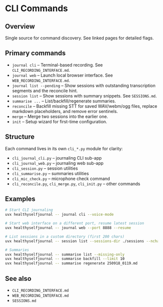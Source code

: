 # CLI Commands

## Overview
Single source for command discovery. See linked pages for detailed flags.

## Primary commands

- `journal cli` – Terminal-based recording. See `CLI_RECORDING_INTERFACE.md`.
- `journal web` – Launch local browser interface. See `WEB_RECORDING_INTERFACE.md`.
- `journal list --pending` – Show sessions with outstanding transcription segments and the reconcile hint.
- `session list` – Show sessions with summary snippets. See `SESSIONS.md`.
- `summarise ...` – List/backfill/regenerate summaries.
- `reconcile` – Backfill missing STT for saved WAV/webm/ogg files, replace markdown placeholders, and remove error sentinels.
- `merge` – Merge two sessions into the earlier one.
- `init` – Setup wizard for first-time configuration.

## Structure

Each command lives in its own `cli_*.py` module for clarity:
- `cli_journal_cli.py` – journaling CLI sub-app
- `cli_journal_web.py` – journaling web sub-app
- `cli_session.py` – session utilities
- `cli_summarise.py` – summaries utilities
- `cli_mic_check.py` – microphone check command
- `cli_reconcile.py`, `cli_merge.py`, `cli_init.py` – other commands

## Examples

```bash
# Start CLI journaling
uvx healthyselfjournal -- journal cli --voice-mode

# Start web interface on a different port, resume latest session
uvx healthyselfjournal -- journal web --port 8888 --resume

# List sessions in a custom directory (first 200 chars)
uvx healthyselfjournal -- session list --sessions-dir ./sessions --nchars 200

# Summaries
uvx healthyselfjournal -- summarise list --missing-only
uvx healthyselfjournal -- summarise backfill --limit 10
uvx healthyselfjournal -- summarise regenerate 250918_0119.md
```

## See also

- `CLI_RECORDING_INTERFACE.md`
- `WEB_RECORDING_INTERFACE.md`
- `SESSIONS.md`
